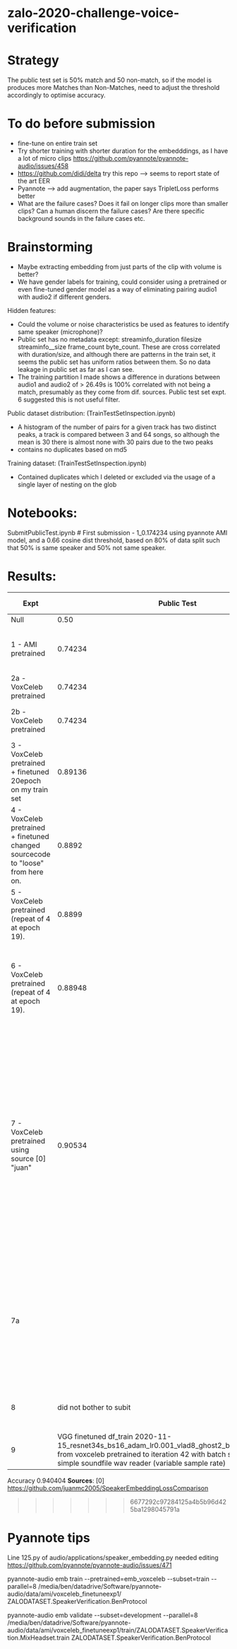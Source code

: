 # zalo-2020-challenge-voice-verification

# Strategy

The public test set is 50% match and 50 non-match, so if the model is produces more Matches than Non-Matches, need to adjust the threshold accordingly to optimise accuracy.  

# To do before submission

* fine-tune on entire train set
* Try shorter training with shorter duration for the embedddings, as I have a lot of micro clips https://github.com/pyannote/pyannote-audio/issues/458
* https://github.com/didi/delta try this repo --> seems to report state of the art EER 
* Pyannote --> add augmentation, the paper says TripletLoss performs better
* What are the failure cases? Does it fail on longer clips more than smaller clips? Can a human discern the failure cases? Are there specific background sounds in the failure cases etc.

# Brainstorming

* Maybe extracting embedding from just parts of the clip with volume is better?
* We have gender labels for training, could consider using a pretrained or even fine-tuned gender model as a way of eliminating pairing audio1 with audio2 if different genders.


Hidden features:

* Could the volume or noise characteristics be used as features to identify same speaker (microphone)?
* Public set has no metadata except: streaminfo_duration	filesize	streaminfo__size	frame_count	 byte_count. These are cross correlated  with duration/size, and although there are patterns in the train set, it seems the public set has uniform ratios between them. So no data leakage in public set as far as I can see.
* The training partition I made shows a difference in durations between audio1 and audio2 of > 26.49s is 100% correlated with not being a match, presumably as they come from dif. sources. Public test set expt. 6 suggested this is not useful filter.

Public dataset distribution: (TrainTestSetInspection.ipynb)

* A histogram of the number of pairs for a given track has two distinct peaks, a track is compared between 3 and 64 songs, so although the mean is 30 there is almost none with 30 pairs due to the two peaks 
* contains no duplicates based on md5

Training dataset: (TrainTestSetInspection.ipynb)
* Contained duplicates which I deleted or excluded via the usage of a single layer of nesting on the glob

# Notebooks:

SubmitPublicTest.ipynb # First submission - 1_0.174234 using pyannote AMI model, and a 0.66 cosine dist threshold, based on 80% of data split such that 50% is same speaker and 50% not same speaker.


# Results:


| Expt | Public Test | Personal Train  | Personal Val  | notes | 
| ------------- | ------------- | ------------- | ------------- |  ------------- |
| Null  | 0.50  |   |   | |  
| 1 - AMI pretrained  | 0.74234  |  0.79   | | For this I used only first 2 seconds of each clip, but from then on used mean of the clip. |
| 2a - VoxCeleb pretrained | 0.74234  | 0.8645  |   | Threshold selection on my personal train set |
| 2b - VoxCeleb pretrained | 0.74234  |   | | Threshold selection using public set for balanced prec/recall|
| 3 - VoxCeleb pretrained + finetuned 20epoch on my train set| 0.89136 | 0.9285  | 0.9080 | Threshold selection using my val set (0.7003)|
| 4 - VoxCeleb pretrained + finetuned changed sourcecode to "loose" from here on. | 0.8892 | | | Threshold using set for balanced prec/recall. 49 epochs based on optimum EER on my val set (0.084)|
| 5 - VoxCeleb pretrained (repeat of 4 at epoch 19). | 0.8899 | | | Threshold using set for balanced prec/recall. 19 epochs. EER on my val set 0.091 (0.084). |
| 6 - VoxCeleb pretrained (repeat of 4 at epoch 19). | 0.88948 | | | tried setting all items with large duration disparities between Audio1 and Audio2 (> 26.49s) as non-match. reduced accuracy so I guess this is not a useful feature. |
| 7 - VoxCeleb pretrained using source [0] "juan" |0.90534 | | 0.91515 | Note that I did an experiment locally whereby I used the default config.yml in this repo, and trained for 20 epoch but got same personal0-val as 6. I noticed many clips are small, and so made some changes duration: 0.75 (default 3). I noticed we might not have a huge amount of audio from each speaker so set: label_min_duration: 10 (default 30). I put batch size 512 (no real reason - trying to make it train faster!)|
| 7a | | | 0.9303 (new val set)  | Fixed the bug issue with .trials and df_val having wrong labels; actually not ensurely sure the labels were wrong (just the uris) but repeating 7, I selected the best ERR(epoch 31, 0.0495841 EER on the new val set and submit.|
| 8 | did not bother to subit | 0.931|  (new val set)  | Repeat of 7a but min speaker duration 1. epoch 30 Val EER 0.048865|
| 9 | VGG finetuned df_train 2020-11-15_resnet34s_bs16_adam_lr0.001_vlad8_ghost2_bdim512_ohemlevel0 from voxceleb pretrained to iteration 42 with batch size 16 and using simple soundfile wav reader (variable sample rate)| 0.9404|  | EER: 0.0308370044053|

Accuracy 0.940404
__Sources__:
[0] https://github.com/juanmc2005/SpeakerEmbeddingLossComparison 

>>>>>>> 6677292c97284125a4b5b96d425ba1298045791a
# Pyannote tips

Line 125.py of audio/applications/speaker_embedding.py needed editing https://github.com/pyannote/pyannote-audio/issues/471

 pyannote-audio emb train --pretrained=emb_voxceleb --subset=train --parallel=8 /media/ben/datadrive/Software/pyannote-audio/data/ami/voxceleb_finetuneexp1/ ZALODATASET.SpeakerVerification.BenProtocol

 pyannote-audio emb validate  --subset=development --parallel=8 /media/ben/datadrive/Software/pyannote-audio/data/ami/voxceleb_finetuneexp1/train/ZALODATASET.SpeakerVerification.MixHeadset.train ZALODATASET.SpeakerVerification.BenProtocol
